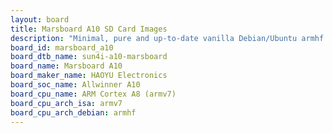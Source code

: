 ```yaml
---
layout: board
title: Marsboard A10 SD Card Images
description: "Minimal, pure and up-to-date vanilla Debian/Ubuntu armhf SD card images for Marsboard A10 by HAOYU Electronics, SoC: Allwinner A10, CPU ISA: armv7"
board_id: marsboard_a10
board_dtb_name: sun4i-a10-marsboard
board_name: Marsboard A10
board_maker_name: HAOYU Electronics
board_soc_name: Allwinner A10
board_cpu_name: ARM Cortex A8 (armv7)
board_cpu_arch_isa: armv7
board_cpu_arch_debian: armhf
---
```

